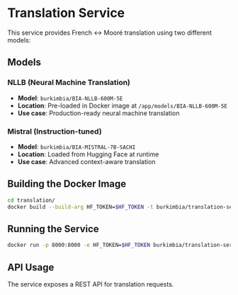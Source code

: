 # Translation Service

This service provides French ↔ Mooré translation using two different models:

## Models

### NLLB (Neural Machine Translation)
- **Model**: `burkimbia/BIA-NLLB-600M-5E`
- **Location**: Pre-loaded in Docker image at `/app/models/BIA-NLLB-600M-5E`
- **Use case**: Production-ready neural machine translation

### Mistral (Instruction-tuned)
- **Model**: `burkimbia/BIA-MISTRAL-7B-SACHI`
- **Location**: Loaded from Hugging Face at runtime
- **Use case**: Advanced context-aware translation

## Building the Docker Image

```bash
cd translation/
docker build --build-arg HF_TOKEN=$HF_TOKEN -t burkimbia/translation-service .
```

## Running the Service

```bash
docker run -p 8000:8000 -e HF_TOKEN=$HF_TOKEN burkimbia/translation-service
```

## API Usage

The service exposes a REST API for translation requests.